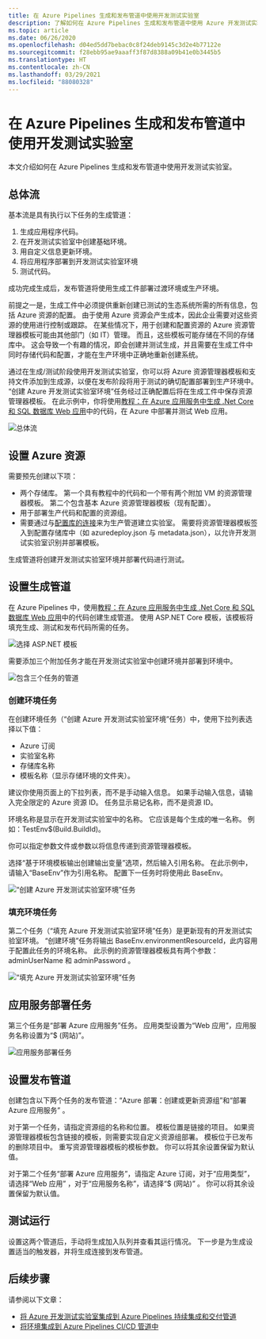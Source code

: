```yaml
---
title: 在 Azure Pipelines 生成和发布管道中使用开发测试实验室
description: 了解如何在 Azure Pipelines 生成和发布管道中使用 Azure 开发测试实验室。
ms.topic: article
ms.date: 06/26/2020
ms.openlocfilehash: d04ed5dd7bebac0c8f24deb9145c3d2e4b77122e
ms.sourcegitcommit: f28ebb95ae9aaaff3f87d8388a09b41e0b3445b5
ms.translationtype: HT
ms.contentlocale: zh-CN
ms.lasthandoff: 03/29/2021
ms.locfileid: "88080328"
---
```

# <a name="use-devtest-labs-in-azure-pipelines-build-and-release-pipelines"></a>在 Azure Pipelines 生成和发布管道中使用开发测试实验室
本文介绍如何在 Azure Pipelines 生成和发布管道中使用开发测试实验室。 

## <a name="overall-flow"></a>总体流
基本流是具有执行以下任务的生成管道：

1. 生成应用程序代码。
1. 在开发测试实验室中创建基础环境。
1. 用自定义信息更新环境。
1. 将应用程序部署到开发测试实验室环境
1. 测试代码。 

成功完成生成后，发布管道将使用生成工件部署过渡环境或生产环境。 

前提之一是，生成工件中必须提供重新创建已测试的生态系统所需的所有信息，包括 Azure 资源的配置。 由于使用 Azure 资源会产生成本，因此企业需要对这些资源的使用进行控制或跟踪。 在某些情况下，用于创建和配置资源的 Azure 资源管理器模板可能由其他部门（如 IT）管理。 而且，这些模板可能存储在不同的存储库中。 这会导致一个有趣的情况，即会创建并测试生成，并且需要在生成工件中同时存储代码和配置，才能在生产环境中正确地重新创建系统。 

通过在生成/测试阶段使用开发测试实验室，你可以将 Azure 资源管理器模板和支持文件添加到生成源，以便在发布阶段将用于测试的确切配置部署到生产环境中。 “创建 Azure 开发测试实验室环境”任务经过正确配置后将在生成工件中保存资源管理器模板。 在此示例中，你将使用[教程：在 Azure 应用服务中生成 .Net Core 和 SQL 数据库 Web 应用](../app-service/tutorial-dotnetcore-sqldb-app.md)中的代码，在 Azure 中部署并测试 Web 应用。

![总体流](./media/use-devtest-labs-build-release-pipelines/overall-flow.png)

## <a name="set-up-azure-resources"></a>设置 Azure 资源
需要预先创建以下项：

- 两个存储库。 第一个具有教程中的代码和一个带有两个附加 VM 的资源管理器模板。 第二个包含基本 Azure 资源管理器模板（现有配置）。
- 用于部署生产代码和配置的资源组。
- 需要通过与[配置库的连接](devtest-lab-create-environment-from-arm.md)来为生产管道建立实验室。 需要将资源管理器模板签入到配置存储库中（如 azuredeploy.json 与 metadata.json），以允许开发测试实验室识别并部署模板。

生成管道将创建开发测试实验室环境并部署代码进行测试。

## <a name="set-up-a-build-pipeline"></a>设置生成管道
在 Azure Pipelines 中，使用[教程：在 Azure 应用服务中生成 .Net Core 和 SQL 数据库 Web 应用](../app-service/tutorial-dotnetcore-sqldb-app.md)中的代码创建生成管道。 使用 ASP.NET Core 模板，该模板将填充生成、测试和发布代码所需的任务。

![选择 ASP.NET 模板](./media/use-devtest-labs-build-release-pipelines/select-asp-net.png)

需要添加三个附加任务才能在开发测试实验室中创建环境并部署到环境中。

![包含三个任务的管道](./media/use-devtest-labs-build-release-pipelines/pipeline-tasks.png)

### <a name="create-environment-task"></a>创建环境任务
在创建环境任务（“创建 Azure 开发测试实验室环境”任务）中，使用下拉列表选择以下值：

- Azure 订阅
- 实验室名称
- 存储库名称
- 模板名称（显示存储环境的文件夹）。 

建议你使用页面上的下拉列表，而不是手动输入信息。 如果手动输入信息，请输入完全限定的 Azure 资源 ID。 任务显示易记名称，而不是资源 ID。 

环境名称是显示在开发测试实验室中的名称。 它应该是每个生成的唯一名称。 例如：TestEnv$(Build.BuildId)。 

你可以指定参数文件或参数以将信息传递到资源管理器模板。 

选择“基于环境模板输出创建输出变量”选项，然后输入引用名称。 在此示例中，请输入“BaseEnv”作为引用名称。 配置下一任务时将使用此 BaseEnv。 

![“创建 Azure 开发测试实验室环境”任务](./media/use-devtest-labs-build-release-pipelines/create-environment.png)

### <a name="populate-environment-task"></a>填充环境任务
第二个任务（“填充 Azure 开发测试实验室环境”任务）是更新现有的开发测试实验室环境。 “创建环境”任务将输出 BaseEnv.environmentResourceId，此内容用于配置此任务的环境名称。 此示例的资源管理器模板具有两个参数：adminUserName 和 adminPassword 。 

![“填充 Azure 开发测试实验室环境”任务](./media/use-devtest-labs-build-release-pipelines/populate-environment.png)

## <a name="app-service-deploy-task"></a>应用服务部署任务
第三个任务是“部署 Azure 应用服务”任务。 应用类型设置为“Web 应用”，应用服务名称设置为“$ (网站)”。

![应用服务部署任务](./media/use-devtest-labs-build-release-pipelines/app-service-deploy.png)

## <a name="set-up-release-pipeline"></a>设置发布管道
创建包含以下两个任务的发布管道：“Azure 部署：创建或更新资源组”和“部署 Azure 应用服务” 。 

对于第一个任务，请指定资源组的名称和位置。 模板位置是链接的项目。 如果资源管理器模板包含链接的模板，则需要实现自定义资源组部署。 模板位于已发布的删除项目中。 重写资源管理器模板的模板参数。 你可以将其余设置保留为默认值。 

对于第二个任务“部署 Azure 应用服务”，请指定 Azure 订阅，对于“应用类型”，请选择“Web 应用” ，对于“应用服务名称”，请选择“$ (网站)” 。 你可以将其余设置保留为默认值。 

## <a name="test-run"></a>测试运行
设置这两个管道后，手动将生成加入队列并查看其运行情况。 下一步是为生成设置适当的触发器，并将生成连接到发布管道。

## <a name="next-steps"></a>后续步骤
请参阅以下文章：

- [将 Azure 开发测试实验室集成到 Azure Pipelines 持续集成和交付管道](devtest-lab-integrate-ci-cd.md)
- [将环境集成到 Azure Pipelines CI/CD 管道中](integrate-environments-devops-pipeline.md)
